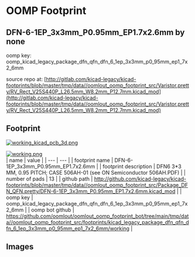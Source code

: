 # OOMP Footprint  
## DFN-6-1EP_3x3mm_P0.95mm_EP1.7x2.6mm  by none  
  
oomp key: oomp_kicad_legacy_package_dfn_qfn_dfn_6_1ep_3x3mm_p0_95mm_ep1_7x2_6mm  
  
source repo at: [http://gitlab.com/kicad-legacy/kicad-footprints/blob/master/tmp/data//oomlout_oomp_footprint_src/Varistor.pretty/RV_Rect_V25S440P_L26.5mm_W8.2mm_P12.7mm.kicad_mod](http://gitlab.com/kicad-legacy/kicad-footprints/blob/master/tmp/data//oomlout_oomp_footprint_src/Varistor.pretty/RV_Rect_V25S440P_L26.5mm_W8.2mm_P12.7mm.kicad_mod)  
## Footprint  
  
[![working_kicad_pcb_3d.png](working_kicad_pcb_3d_600.png)](working_kicad_pcb_3d.png)  
  
[![working.png](working_600.png)](working.png)  
| name | value | 
| --- | --- | 
| footprint name | DFN-6-1EP_3x3mm_P0.95mm_EP1.7x2.6mm | 
| footprint description | DFN6 3*3 MM, 0.95 PITCH; CASE 506AH-01 (see ON Semiconductor 506AH.PDF) | 
| number of pads | 13 | 
| github path | http://github.com/kicad-legacy/kicad-footprints/blob/master/tmp/data//oomlout_oomp_footprint_src/Package_DFN_QFN.pretty/DFN-6-1EP_3x3mm_P0.95mm_EP1.7x2.6mm.kicad_mod | 
| oomp key | oomp_kicad_legacy_package_dfn_qfn_dfn_6_1ep_3x3mm_p0_95mm_ep1_7x2_6mm | 
| oomp bot github | https://github.com/oomlout/oomlout_oomp_footprint_bot/tree/main/tmp/data//oomlout_oomp_footprint_src/footprints/kicad_legacy_package_dfn_qfn_dfn_6_1ep_3x3mm_p0_95mm_ep1_7x2_6mm/working | 
## Images  

